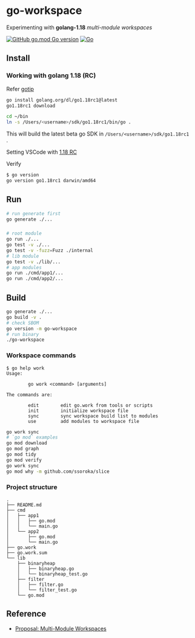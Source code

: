 # go-workspace

Experimenting with **golang-1.18** _multi-module workspaces_

[![GitHub go.mod Go version](https://img.shields.io/github/go-mod/go-version/xmlking/go-workspace)](https://github.com/xmlking/go-workspace/blob/main/go.mod)
[![Go](https://github.com/xmlking/go-workspace/actions/workflows/go.yml/badge.svg)](https://github.com/xmlking/go-workspace/actions/workflows/go.yml)


## Install

### Working with golang 1.18 (RC)

Refer [gotip](https://github.com/golang/tools/blob/master/gopls/doc/advanced.md)

```bash
go install golang.org/dl/go1.18rc1@latest
go1.18rc1 download

cd ~/bin
ln -s /Users/<username>/sdk/go1.18rc1/bin/go .
```

This will build the latest beta go SDK in `/Users/<username>/sdk/go1.18rc1` <br/>.

Setting VSCode with [1.18 RC](https://github.com/golang/vscode-go/blob/master/docs/advanced.md)

Verify
```bash
$ go version  
go version go1.18rc1 darwin/amd64
```

## Run

```bash
# run generate first
go generate ./...
```

###
```bash
# root module
go run ./...
go test -v ./... 
go test -v -fuzz=Fuzz ./internal
# lib module
go test -v ./lib/...
# app modules
go run ./cmd/app1/...
go run ./cmd/app2/...
```

## Build

```bash
go generate ./...
go build -v .
# check SBOM
go version -m go-workspace
# run binary
./go-workspace
```
### Workspace commands

```
$ go help work
Usage:

        go work <command> [arguments]

The commands are:

        edit        edit go.work from tools or scripts
        init        initialize workspace file
        sync        sync workspace build list to modules
        use         add modules to workspace file

```

```bash
go work sync
# `go mod` examples
go mod download
go mod graph
go mod tidy
go mod verify
go work sync
go mod why -m github.com/ssoroka/slice
```

### Project structure 

```
.
├── README.md
├── cmd
│   ├── app1
│   │   ├── go.mod
│   │   └── main.go
│   └── app2
│       ├── go.mod
│       └── main.go
├── go.work
├── go.work.sum
└── lib
    ├── binaryheap
    │   ├── binaryheap.go
    │   └── binaryheap_test.go
    ├── filter
    │   ├── filter.go
    │   └── filter_test.go
    └── go.mod

```

## Reference 
- [Proposal: Multi-Module Workspaces](https://go.googlesource.com/proposal/+/master/design/45713-workspace.md)
